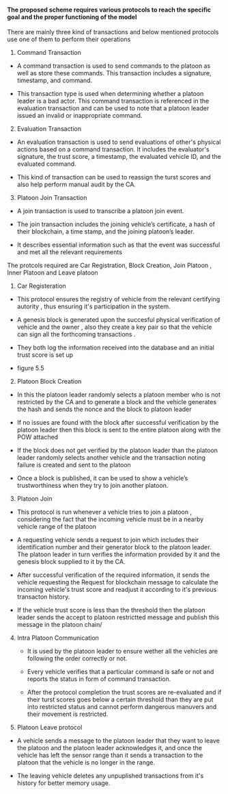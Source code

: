 #### The proposed scheme requires various protocols to reach the specific goal and the proper functioning of the model

There are mainly three kind of transactions and below mentioned protocols use one of them to perform their operations

1. Command Transaction
  
  - A command transaction is used
    to send commands to the platoon as well as store these commands. This transaction includes a signature, timestamp, and command.
    
  - This transaction type is used when determining whether a platoon leader is a bad actor. This command transaction is referenced in the evaluation transaction and can be used to note that a platoon leader issued an invalid or inappropriate command.
    
2. Evaluation Transaction
  
  - An evaluation transaction is used to send evaluations of other's physical actions based on a command transaction. It includes the evaluator's signature, the trust score, a timestamp, the evaluated vehicle ID, and the evaluated command.
    
  - This kind of transaction can be used to reassign the turst scores and also help perform manual audit by the CA.
    
3. Platoon Join Transaction
  
  - A join transaction is used to transcribe a platoon join event.
    
  - The join transaction includes the joining vehicle’s certificate, a hash of their blockchain, a time stamp, and the joining platoon’s leader.
    
  - It describes essential information such as that the event was successful and met all the relevant requirements
    

The protcols required are Car Registration, Block Creation, Join Platoon , Inner Platoon and Leave platoon

1. Car Registeration
  
  - This protocol ensures the registry of vehicle from the relevant certifying autority , thus ensuring it's participation in the system.
    
  - A genesis block is generated upon the succesful physical verification of vehicle and the owner , also they create a key pair so that the vehicle can sign all the forthcoming transactions .
    
  - They both log the information received into the database and an initial trust score is set up
    
  - figure 5.5
    
2. Platoon Block Creation
  
  - In this the platoon leader randomly selects a platoon member who is not restricted by the CA and to generate a block and the vehicle generates the hash and sends the nonce and the block to platoon leader
    
  - If no issues are found with the block after successful verification by the platoon leader then this block is sent to the entire platoon along with the POW attached
    
  - If the block does not get verified by the platoon leader than the platoon leader randomly selects another vehicle and the transaction noting failure is created and sent to the platoon
    
  - Once a block is published, it can be used to show a vehicle’s trustworthiness when they try to join another platoon.

3.  Platoon Join
   
   * This protocol is run whenever a vehicle tries  to join a platoon , considering the fact that the incoming vehicle must be in a nearby vehicle range of the platoon
   
   * A requesting vehicle sends a request to join  which includes their identification number and their generator block to the platoon leader. The platoon leader in turn verifies the information provided by it and the genesis block supplied to it by the CA.
   
   * After successful verification of the required information, it sends the vehicle requesting the Request for blockchain message to calculate  the incoming vehicle's trust score and readjust it according to it's previous transacton history.
   
   * If the vehicle trust score is less than the threshold then the platoon leader sends the accept to platoon restrictted message and publish this message in the platoon chain/

4. Intra Platoon Communication
   
   * It is used by the platoon leader to ensure wether all the vehicles are following the order correctly or not.
   
   * Every vehicle verifies that a particular command is safe or not and reports the status in form of command transaction.
   
   * After the protocol completion the trust scores are re-evaluated and if their turst scores goes below a certain threshold than they are put into restricted status and cannot perform dangerous manuvers and their movement is restricted.

5.  Platoon Leave protocol
   
   * A vehicle sends a message to the platoon leader that they want to leave the platoon and the platoon leader acknowledges it, and once the vehicle has left the sensor range than it sends a transaction to the platoon that the vehicle is no longer in the range.
   
   * The leaving vehicle deletes any unpuplished transactions from it's history for better memory usage.
    

